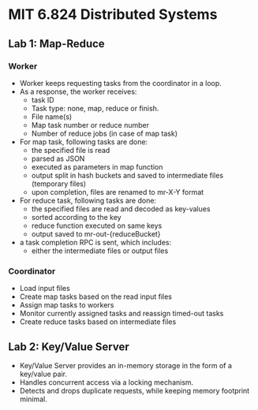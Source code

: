 # MIT 6.824 Distributed Systems

## Lab 1: Map-Reduce 

### Worker
- Worker keeps requesting tasks from the coordinator in a loop.
- As a response, the worker receives:
    - task ID
    - Task type: none, map, reduce or finish.
    - File name(s)
    - Map task number or reduce number
    - Number of reduce jobs (in case of map task)
- For map task, following tasks are done:
    - the specified file is read
    - parsed as JSON
    - executed as parameters in map function
    - output split in hash buckets and saved to intermediate files (temporary files)
    - upon completion, files are renamed to mr-X-Y format
- For reduce task, following tasks are done:
    - the specified files are read and decoded as key-values
    - sorted according to the key
    - reduce function executed on same keys
    - output saved to mr-out-{reduceBucket}
- a task completion RPC is sent, which includes:
    - either the intermediate files or output files

### Coordinator
- Load input files
- Create map tasks based on the read input files
- Assign map tasks to workers
- Monitor currently assigned tasks and reassign timed-out tasks
- Create reduce tasks based on intermediate files

## Lab 2: Key/Value Server

- Key/Value Server provides an in-memory storage in the form of a key/value pair.  
- Handles concurrent access via a locking mechanism.  
- Detects and drops duplicate requests, while keeping memory footprint minimal.  
